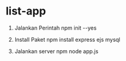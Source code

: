 # list-app

1. Jalankan Perintah
npm init --yes

2. Install Paket
npm install express ejs mysql

3. Jalankan server 
npm node app.js
